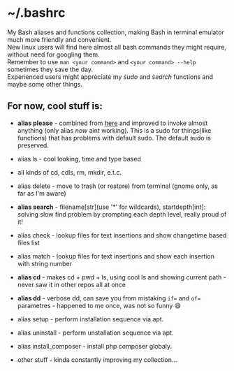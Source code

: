 # ~/.bashrc
My Bash aliases and functions collection, making Bash in terminal emulator much more friendly and convenient.  
New linux users will find here almost all bash commands they might require, without need for googling them.  
Remember to use `man <your command>` and `<your command> --help` sometimes they save the day.  
Experienced users might appreciate my _sudo_ and _search_ functions and maybe some other things.  
## For now, cool stuff is:
* __alias please__ - combined from [here](https://stackoverflow.com/a/72961859/14167912) and improved to invoke almost anything (only alias _now_ aint working). This is a sudo for things(like functions) that has problems with default sudo. The default sudo is preserved.
* alias ls - cool looking, time and type based
* all kinds of cd, cdls, rm, mkdir, e.t.c.
* alias delete - move to trash (or restore) from terminal (gnome only, as far as I'm aware)
* __alias search__ - filename[str](use '*' for wildcards), startdepth[int]: solving slow find problem by prompting each depth level, really proud of it!
* alias check - lookup files for text insertions and show changetime based files list
* alias match - lookup files for text insertions and show each insertion with string number
* __alias cd__ - makes cd + pwd + ls, using cool ls and showing current path - never saw it in other repos all at once
* __alias dd__ - verbose dd, can save you from mistaking `if=` and `of=` parametres - happened to me once, was not so funny :smile:
* alias setup - perform installation sequence via apt.
* alias uninstall - perform unstallation sequence via apt.
* alias install_composer - install php composer globaly.

* other stuff - kinda constantly improving my collection...
